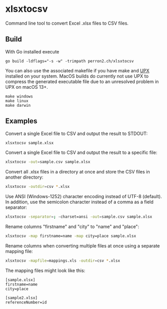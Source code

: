 xlsxtocsv
=========

Command line tool to convert Excel .xlsx files to CSV files.

Build
-----
With Go installed execute

```
go build -ldflags="-s -w" -trimpath perron2.ch/xlsxtocsv
```

You can also use the associated makefile if you have make
and [UPX](https://upx.github.io) installed on your system.
MacOS builds do currently not use UPX to compress the generated
executable file due to an unresolved problem in UPX on macOS 13+.

```
make windows
make linux
make darwin
```

Examples
--------

Convert a single Excel file to CSV and output the result to STDOUT:

```sh
xlsxtocsv sample.xlsx
```

Convert a single Excel file to CSV and output the result to a specific file:

```sh
xlsxtocsv -out=sample.csv sample.xlsx
```

Convert all .xlsx files in a directory at once and store the CSV files in
another directory:

```sh
xlsxtocsv -outdir=csv *.xlsx
```

Use ANSI (Windows-1252) character encoding instead of UTF-8 (default).
In addition, use the semicolon character instead of a comma as a field separator:

```sh
xlsxtocsv -separator=; -charset=ansi -out=sample.csv sample.xlsx
```

Rename columns "firstname" and "city" to "name" and "place":

```sh
xlsxtocsv -map firstname=name -map city=place sample.xlsx
```

Rename columns when converting multiple files at once using a separate
mapping file:

```sh
xlsxtocsv -mapfile=mappings.xls -outdir=csv *.xlsx
```

The mapping files might look like this:

```
[sample.xlsx]
firstname=name
city=place

[sample2.xlsx]
referenceNumber=id
```
